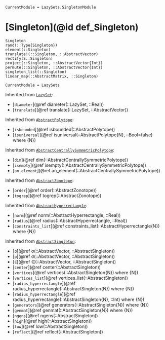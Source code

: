 ```@meta
CurrentModule = LazySets.SingletonModule
```

# [Singleton](@id def_Singleton)

```@docs
Singleton
rand(::Type{Singleton})
element(::Singleton)
translate!(::Singleton, ::AbstractVector)
rectify(S::Singleton)
project(::Singleton, ::AbstractVector{Int})
permute(::Singleton, ::AbstractVector{Int})
singleton_list(::Singleton)
linear_map(::AbstractMatrix, ::Singleton)
```

```@meta
CurrentModule = LazySets
```

Inherited from [`LazySet`](@ref):
* [`diameter`](@ref diameter(::LazySet, ::Real))
* [`translate`](@ref translate(::LazySet, ::AbstractVector))

Inherited from [`AbstractPolytope`](@ref):
* [`isbounded`](@ref isbounded(::AbstractPolytope))
* [`isuniversal`](@ref isuniversal(::AbstractPolytope{N}, ::Bool=false) where {N})

Inherited from [`AbstractCentrallySymmetricPolytope`](@ref):
* [`dim`](@ref dim(::AbstractCentrallySymmetricPolytope))
* [`isempty`](@ref isempty(::AbstractCentrallySymmetricPolytope))
* [`an_element`](@ref an_element(::AbstractCentrallySymmetricPolytope))

Inherited from [`AbstractZonotope`](@ref):
* [`order`](@ref order(::AbstractZonotope))
* [`togrep`](@ref togrep(::AbstractZonotope))

Inherited from [`AbstractHyperrectangle`](@ref):
* [`norm`](@ref norm(::AbstractHyperrectangle, ::Real))
* [`radius`](@ref radius(::AbstractHyperrectangle, ::Real))
* [`constraints_list`](@ref constraints_list(::AbstractHyperrectangle{N}) where {N})

Inherited from [`AbstractSingleton`](@ref):
* [`σ`](@ref σ(::AbstractVector, ::AbstractSingleton))
* [`ρ`](@ref σ(::AbstractVector, ::AbstractSingleton))
* [`∈`](@ref ∈(::AbstractVector, ::AbstractSingleton))
* [`center`](@ref center(::AbstractSingleton))
* [`vertices`](@ref vertices(::AbstractSingleton{N}) where {N})
* [`vertices_list`](@ref vertices_list(::AbstractSingleton))
* [`radius_hyperrectangle`](@ref radius_hyperrectangle(::AbstractSingleton{N}) where {N})
* [`radius_hyperrectangle`](@ref radius_hyperrectangle(::AbstractSingleton{N}, ::Int) where {N})
* [`generators`](@ref generators(::AbstractSingleton{N}) where {N})
* [`genmat`](@ref genmat(::AbstractSingleton{N}) where {N})
* [`ngens`](@ref ngens(::AbstractSingleton))
* [`high`](@ref high(::AbstractSingleton))
* [`low`](@ref low(::AbstractSingleton))
* [`reflect`](@ref reflect(::AbstractSingleton))
